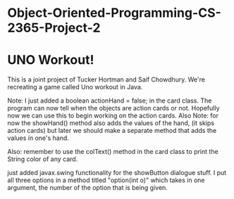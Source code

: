 # Object-Oriented-Programming-CS-2365-Project-2
# UNO Workout!
This is a joint project of Tucker Hortman and Saif Chowdhury.
We're recreating a game called Uno workout in Java. 

Note: I just added a boolean actionHand = false; in the card class. The program can now tell when the objects are action cards or not. 
Hopefully now we can use this to begin working on the action cards.
Also Note: for now the showHand() method also adds the values of the hand, (it skips action cards) but later we should make a separate method that adds the values in one's hand. 

Also: remember to use the colText() method in the card class to print the String color of any card.

just added javax.swing functionality for the showButton dialogue stuff. I put all three options in a method titled "option(int o)" which takes in one argument, the number of the option that is being given. 
